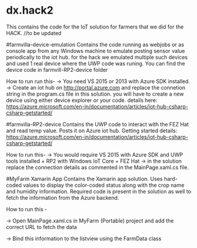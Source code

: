 # dx.hack2
This contains the code for the IoT solution for farmers that we did for the HACK. //to be updated


#farmvilla-device-emulation 
Contains the code running as webjobs or as console app from any Windows machine to emulate posting sensor value periodically to the iot hub. for the hack we emulated multiple such devices and used 1 real device where the UWP code was runing. You can find the device code in farmvill-RP2-device folder

How to run run this-
-> You need VS 2015 or 2013 with Azure SDK installed.
-> Create an iot hub on http://portal.azure.com and replace the connetion string in the program.cs file in this solution. you will have to create a new device using either device explorer or your code. details here: https://azure.microsoft.com/en-in/documentation/articles/iot-hub-csharp-csharp-getstarted/


#farmvilla-RP2-device
Contains the UWP code to interact with the FEZ Hat and read temp value. Posts it on Azure iot hub. Getting started details: https://azure.microsoft.com/en-in/documentation/articles/iot-hub-csharp-csharp-getstarted/

How to run this-
-> You would require VS 2015 with Azure SDK and UWP tools installed + RP2 with Windows IoT Core + FEZ Hat 
-> in the solution replace the connection details as commented in the MainPage.xaml.cs file.

#MyFarm Xamarin App
Contains the Xamarin app solution. Uses hard-coded values to display the color-coded status along with the crop name and humidity information. Required code is present in the solution as well to fetch the information from the Azure backend.

How to run this -

-> Open MainPage.xaml.cs in MyFarm (Portable) project and add the correct URL to fetch the data

-> Bind this information to the listview using the FarmData class